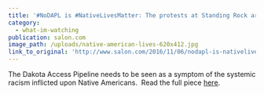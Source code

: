 ```yaml
---
title: '#NoDAPL is #NativeLivesMatter: The protests at Standing Rock are not only about environmentalism, they’re about racism'
category:
  - what-im-watching
publication: salon.com
image_path: /uploads/native-american-lives-620x412.jpg
link_to_original: 'http://www.salon.com/2016/11/06/nodapl-is-nativelivesmatter-the-protests-at-standing-rock-are-not-about-environmentalism-theyre-about-racism/'
---
```



The Dakota Access Pipeline needs to be seen as a symptom of the systemic racism inflicted upon Native Americans.&nbsp; Read the full piece [here](http://www.salon.com/2016/11/06/nodapl-is-nativelivesmatter-the-protests-at-standing-rock-are-not-about-environmentalism-theyre-about-racism/).